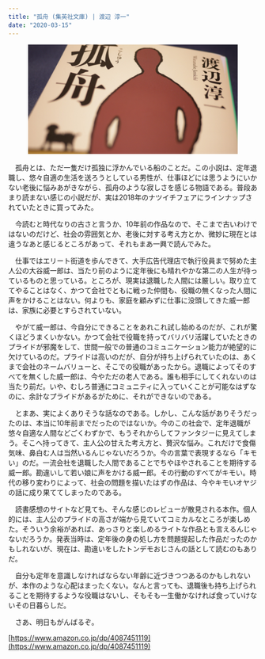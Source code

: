 ```yaml
---
title: "孤舟 (集英社文庫) | 渡辺 淳一"
date: "2020-03-15"
---
```


<figure>

![](assets/n8d6fa1259dd3_92073c4a19df7f3277850862fda95155.jpg)

</figure>

　孤舟とは、ただ一隻だけ孤独に浮かんでいる船のことだ。この小説は、定年退職し、悠々自適の生活を送ろうとしている男性が、仕事ほどには思うようにいかない老後に悩みあがきながら、孤舟のような寂しさを感じる物語である。普段あまり読まない感じの小説だが、実は2018年のナツイチフェアにラインナップされていたときに買ってみた。

　今読むと時代なりの古さと言うか、10年前の作品なので、そこまで古いわけではないのだけど、社会の雰囲気とか、老後に対する考え方とか、微妙に現在とは違うなあと感じるところがあって、それもまあ一興で読んでみた。

　仕事ではエリート街道を歩んできて、大手広告代理店で執行役員まで努めた主人公の大谷威一郎は、当たり前のように定年後にも晴れやかな第二の人生が待っているものと思っている。ところが、現実は退職した人間には厳しい。取り立ててやることはなく、かつて会社でともに戦った仲間も、役職の無くなった人間に声をかけることはない。何よりも、家庭を顧みずに仕事に没頭してきた威一郎は、家族に必要とすらされていない。

　やがて威一郎は、今自分にできることをあれこれ試し始めるのだが、これが驚くほどうまくいかない。かつて会社で役職を持ってバリバリ活躍していたときのプライドが邪魔をして、世間一般での普通のコミュニケーション能力が絶望的に欠けているのだ。プライドは高いのだが、自分が持ち上げられていたのは、あくまで会社のネームバリューと、そこでの役職があったから。退職によってそのすべてを無くした威一郎は、今やただの老人である。誰も相手にしてくれないのは当たり前だ。いや、むしろ普通にコミュニティに入っていくことが可能なはずなのに、余計なプライドがあるがために、それができないのである。

　とまあ、実によくありそうな話なのである。しかし、こんな話がありそうだったのは、本当に10年前までだったのではないか。今のこの社会で、定年退職が悠々自適な人間などごくわずかで、もうそれからしてファンタジーに見えてしまう。そこへ持ってきて、主人公の甘えた考え方と、贅沢な悩み。これだけで食傷気味、鼻白む人は当然いるんじゃないだろうか。今の言葉で表現するなら「キモい」のだ。一流会社を退職した人間であることでちやほやされることを期待する威一郎。勘違いして若い娘に声をかける威一郎。その行動のすべてがキモい。時代の移り変わりによって、社会の問題を描いたはずの作品は、今やキモいオヤジの話に成り果ててしまったのである。

　読書感想のサイトなど見ても、そんな感じのレビューが散見される本作。個人的には、主人公のプライドの高さが端から見ていてコミカルなところが楽しめた。そういう余裕があれば、あっさりと楽しめるライトな作品とも言えるんじゃないだろうか。発表当時は、定年後の身の処し方を問題提起した作品だったのかもしれないが、現在は、勘違いをしたトンデモおじさんの話として読むのもありだ。

　自分も定年を意識しなければならない年齢に近づきつつあるのかもしれないが、本作のような心配はまったくない。なんと言っても、退職後も持ち上げられることを期待するような役職はないし、そもそも一生働かなければ食っていけないその日暮らしだ。

　さあ、明日もがんばるぞ。

[https://www.amazon.co.jp/dp/4087451119](https://www.amazon.co.jp/dp/4087451119)
